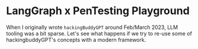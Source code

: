# LangGraph x PenTesting Playground

When I originally wrote `hackingBuddyGPT` around Feb/March 2023, LLM tooling was a bit sparse. Let's see what happens if we try to re-use some of hackingbuddyGPT's concepts with a modern framework.
